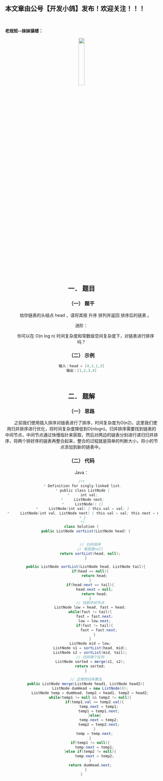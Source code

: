 ﻿## 本文章由公号【开发小鸽】发布！欢迎关注！！！
<br>

**老规矩--妹妹镇楼：**
<center>
<img src="https://img-blog.csdnimg.cn/20200721223424816.JPG"   width="20%">

## 一．	题目
### （一）	题干

&nbsp;  &nbsp;  &nbsp;  &nbsp;给你链表的头结点 head ，请将其按 升序 排列并返回 排序后的链表 。

进阶：

&nbsp;  &nbsp;  &nbsp;  &nbsp;你可以在 O(n log n) 时间复杂度和常数级空间复杂度下，对链表进行排序吗？
<br>

 
### （二）	示例

```java
输入：head = [4,2,1,3]
输出：[1,2,3,4]
```
<br>

 

## 二．	题解
### （一）	思路

&nbsp;  &nbsp;  &nbsp;  &nbsp;之前我们使用插入排序对链表进行了排序，时间复杂度为O(n2)，这里我们使用归并排序进行优化，将时间复杂度降低到O(nlogn)。归并排序需要找到链表的中间节点，中间节点通过快慢指针来获取，然后对两边的链表分别进行递归归并排序，将两个排好序的链表再整合起来，整合的过程就是简单的判断大小，将小的节点添加到新的链表中。
<br>

 

### （二）	代码

Java：

```java
/**
 * Definition for singly-linked list.
 * public class ListNode {
 *     int val;
 *     ListNode next;
 *     ListNode() {}
 *     ListNode(int val) { this.val = val; }
 *     ListNode(int val, ListNode next) { this.val = val; this.next = next; }
 * }
 */
class Solution {
    public ListNode sortList(ListNode head) {
        

        // 归并排序
        // 尾部是null
        return sortList(head, null);
    }

    public ListNode sortList(ListNode head, ListNode tail){
        if(head == null){
            return head;
        }
        if(head.next == tail){
            head.next = null;
            return head;
        }
        // 找到中间节点
        ListNode low = head, fast = head;
        while(fast != tail){
            fast = fast.next;
            low = low.next;
            if(fast != tail){
                fast = fast.next;
            }
        }
        ListNode mid = low;
        ListNode s1 = sortList(head, mid);
        ListNode s2 = sortList(mid, tail);
        // 归并两个队列
        ListNode sorted = merge(s1, s2);
        return sorted;
    }

    // 正常的归并算法
    public ListNode merge(ListNode head1, ListNode head2){
        ListNode dumHead = new ListNode(0);
        ListNode temp = dumHead, temp1 = head1, temp2 = head2;
        while(temp1 != null && temp2 != null){
            if(temp1.val <= temp2.val){
                temp.next = temp1;
                temp1 = temp1.next;
            }else{
                temp.next = temp2;
                temp2 = temp2.next;
            }
            temp = temp.next;
        }
        if(temp1 != null){
            temp.next = temp1;
        }else if(temp2 != null){
            temp.next = temp2;
        }
        return dumHead.next;
    }
}
```



